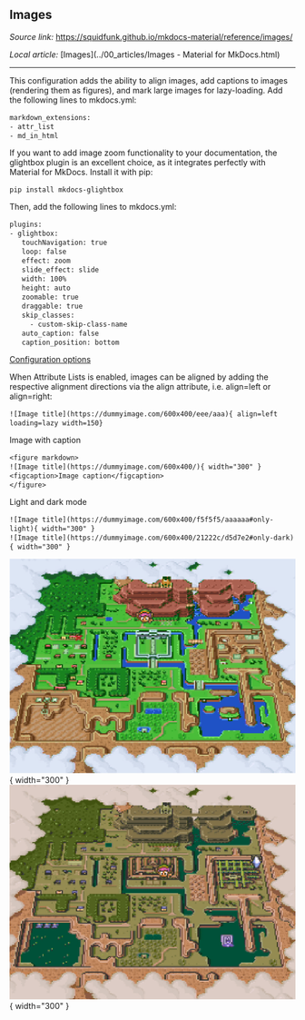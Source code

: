 ## Images

*Source link:* <https://squidfunk.github.io/mkdocs-material/reference/images/>

*Local article:* [Images](../00_articles/Images - Material for MkDocs.html)

---

This configuration adds the ability to align images, add captions to images (rendering them as figures), and mark large images for lazy-loading. Add the following lines to mkdocs.yml:
    
    markdown_extensions:
    - attr_list
    - md_in_html

If you want to add image zoom functionality to your documentation, the glightbox plugin is an excellent choice, as it integrates perfectly with Material for MkDocs. Install it with pip:

    pip install mkdocs-glightbox

Then, add the following lines to mkdocs.yml:

    plugins:
    - glightbox:
       touchNavigation: true
       loop: false
       effect: zoom
       slide_effect: slide
       width: 100%
       height: auto
       zoomable: true
       draggable: true
       skip_classes:
         - custom-skip-class-name
       auto_caption: false
       caption_position: bottom

[Configuration options](https://github.com/blueswen/mkdocs-glightbox#usage)

When Attribute Lists is enabled, images can be aligned by adding the respective alignment directions via the align attribute, i.e. align=left or align=right:

    ![Image title](https://dummyimage.com/600x400/eee/aaa){ align=left loading=lazy width=150}

Image with caption

    <figure markdown>
    ![Image title](https://dummyimage.com/600x400/){ width="300" }
    <figcaption>Image caption</figcaption>
    </figure>

Light and dark mode

    ![Image title](https://dummyimage.com/600x400/f5f5f5/aaaaaa#only-light){ width="300" }
    ![Image title](https://dummyimage.com/600x400/21222c/d5d7e2#only-dark){ width="300" }

![Image title](../00_images/zelda-light-world.png#only-light){ width="300" }
![Image title](../00_images/zelda-dark-world.png#only-dark){ width="300" }